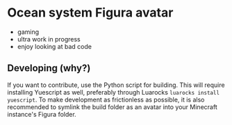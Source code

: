 # Ocean system Figura avatar

- gaming
- ultra work in progress
- enjoy looking at bad code

## Developing (why?)

If you want to contribute, use the Python script for building. This will require installing Yuescript as well, preferably through Luarocks `luarocks install yuescript`. To make development as frictionless as possible, it is also recommended to symlink the build folder as an avatar into your Minecraft instance's Figura folder.
